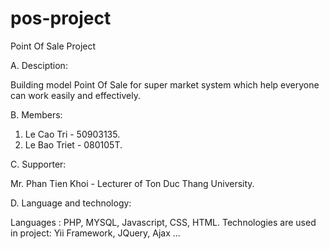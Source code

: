pos-project
===========

Point Of Sale Project 

A. Desciption:

  Building  model Point Of Sale for super market system which help everyone can work easily and effectively.  

B. Members: 

  1. Le Cao Tri - 50903135.
  2. Le Bao Triet - 080105T.

C. Supporter:

  Mr. Phan Tien Khoi - Lecturer of Ton Duc Thang University. 

D. Language and technology:

  Languages : PHP, MYSQL, Javascript, CSS, HTML.
  Technologies are used in project: 
  Yii Framework, JQuery, Ajax ... 


  
  
